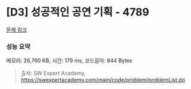 # [D3] 성공적인 공연 기획 - 4789 

[문제 링크](https://swexpertacademy.com/main/code/problem/problemDetail.do?contestProbId=AWS2dSgKA8MDFAVT) 

### 성능 요약

메모리: 26,760 KB, 시간: 179 ms, 코드길이: 844 Bytes



> 출처: SW Expert Academy, https://swexpertacademy.com/main/code/problem/problemList.do